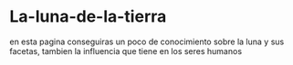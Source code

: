 # La-luna-de-la-tierra

en esta pagina conseguiras un poco de conocimiento sobre la luna y sus facetas, tambien la influencia que tiene en los seres humanos 
